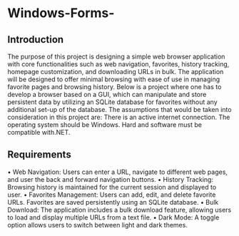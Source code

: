 # Windows-Forms-
## Introduction 
The purpose of this project is designing a simple web browser application with core 
functionalities such as web navigation, favorites, history tracking, homepage customization, and 
downloading URLs in bulk. The application will be designed to offer minimal browsing with ease 
of use in managing favorite pages and browsing history. Below is a project where one has to 
develop a browser based on a GUI, which can manipulate and store persistent data by utilizing 
an SQLite database for favorites without any additional set-up of the database. The assumptions 
that would be taken into consideration in this project are: There is an active internet connection. 
The operating system should be Windows. Hard and software must be compatible with.NET.
## Requirements 
• Web Navigation: Users can enter a URL, navigate to different web pages, and     user 
the back and forward navigation buttons. 
• History Tracking: Browsing history is maintained for the current session and displayed 
to user. 
• Favorites Management: Users can add, edit, and delete favorite URLs. Favorites are 
saved persistently using an SQLite database. 
• Bulk Download: The application includes a bulk download feature, allowing users to 
load and display multiple URLs from a text file. 
• Dark Mode: A toggle option allows users to switch between light and dark themes. 

